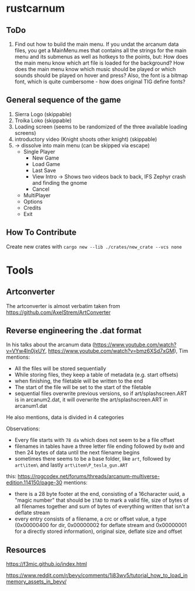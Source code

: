 # rustcarnum

## ToDo

1. Find out how to build the main menu.
If you undat the arcanum data files, you get a MainMenu.mes that contains all the strings for the main menu and its submenus as well as hotkeys to the points, but:
How does the main menu know which art file is loaded for the background? How does the main menu know which music should be played or which sounds should be played on hover and press?
Also, the font is a bitmap font, which is quite cumbersome - how does original TIG define fonts?

## General sequence of the game

1. Sierra Logo (skippable)
2. Troika Loko (skippable)
3. Loading screen (seems to be randomized of the three available loading screens)
4. introductory video (Knight shoots other knight) (skippable)
5. -> dissolve into main menu (can be skipped via escape)
    * Single Player
        * New Game
        * Load Game
        * Last Save
        * View Intro -> Shows two videos back to back, IFS Zephyr crash and finding the gnome
        * Cancel
    * MultiPlayer
    * Options
    * Credits
    * Exit

## How To Contribute

Create new crates with `cargo new --lib ./crates/new_crate --vcs none`

# Tools

## Artconverter

The artconverter is almost verbatim taken from https://github.com/AxelStrem/ArtConverter

## Reverse engineering the .dat format

In his talks about the arcanum data (https://www.youtube.com/watch?v=VYw4ln0jxUY, https://www.youtube.com/watch?v=bmz6XSd7xGM), Tim mentions:
* All the files will be stored sequentially
* While storing files, they keep a table of metadata (e.g. start offsets)
* when finishing, the filetable will be written to the end
* The start of the file will be set to the start of the filetable
* sequential files overwrite previous versions, so if art/splashscreen.ART is in arcanum2.dat, it will overwrite the art/splashscreen.ART in arcanum1.dat

He also mentions, data is divided in 4 categories

Observations:
* Every file starts with `78 da` which does not seem to be a file offset
* filenames in tables have a three letter file ending followed by `0x00` and then 24 bytes of data until the next filename begins
* sometimes there seems to be a base folder, like `art`, followed by `art\item\` and lastly `art\item\P_tesla_gun.ART`

this: https://rpgcodex.net/forums/threads/arcanum-multiverse-edition.114150/page-30 mentions:
* there is a 28 byte footer at the end, consisting of a 16character uuid, a "magic number" that should be `1TAD` to mark a valid file, size of bytes of all filenames together and sum of bytes of everything written that isn't a deflate stream
* every entry consists of a filename, a crc or offset value, a type (0x00000400 for dir, 0x00000002 for deflate stream and 0x00000001 for a directly stored information), original size, deflate size and offset

## Resources

https://f3mic.github.io/index.html

https://www.reddit.com/r/bevy/comments/1i83wv5/tutorial_how_to_load_inmemory_assets_in_bevy/